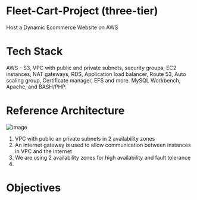# Fleet-Cart-Project (three-tier)
Host a Dynamic Ecommerce Website on AWS

# Tech Stack
AWS - S3, VPC with public and private subnets, security groups, EC2 instances, NAT gateways, RDS, Application load balancer, Route 53, Auto scaling group, Certificate manager, EFS and more.
MySQL Workbench, Apache, and BASH/PHP.

# Reference Architecture

![image](https://github.com/e-miguel/Fleet-Cart-Project/assets/134418850/862fa1f2-97c9-41e0-9fed-457f99370d48)

1. VPC with public an private subnets in 2 availability zones
2. An internet gateway is used to allow communication between instances in VPC and the internet
3. We are using 2 availability zones for high availability and fault tolerance
4. 

# Objectives

